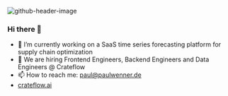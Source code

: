 ![github-header-image]([https://github.com/paulwenner/paulwenner/assets/141442554/6c2256eb-baf1-4404-bb1b-f5911051949d](https://media.licdn.com/dms/image/D4D16AQFYrZRLJFKAhw/profile-displaybackgroundimage-shrink_350_1400/0/1719865363512?e=1727308800&v=beta&t=Orrlq3fRrbzGqkXUK7ObQicva8nrAzAlTUHg-8SXaMc))
### Hi there 👋

- 🔭 I’m currently working on a SaaS time series forecasting platform for supply chain optimization
- 👯 We are hiring Frontend Engineers, Backend Engineers and Data Engineers @ Crateflow
- 📫 How to reach me: paul@paulwenner.de
- [crateflow.ai](https://www.crateflow.ai/)

